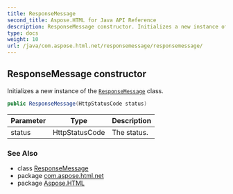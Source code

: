 ```yaml
---
title: ResponseMessage
second_title: Aspose.HTML for Java API Reference
description: ResponseMessage constructor. Initializes a new instance of the ResponseMessage class
type: docs
weight: 10
url: /java/com.aspose.html.net/responsemessage/responsemessage/
---
```

## ResponseMessage constructor

Initializes a new instance of the [`ResponseMessage`](../) class.

```java
public ResponseMessage(HttpStatusCode status)
```

| Parameter | Type | Description |
| --- | --- | --- |
| status | HttpStatusCode | The status. |

### See Also

* class [ResponseMessage](../)
* package [com.aspose.html.net](../../responsemessage/)
* package [Aspose.HTML](../../../)
